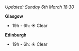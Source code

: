 *Updated: Sunday 6th March 18:30*

**Glasgow**

* 19h - 6h: :sunny: Clear

**Edinburgh**

* 19h - 6h: :sunny: Clear
